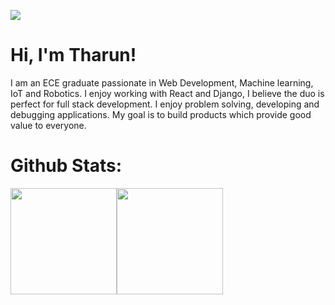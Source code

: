 ![](https://arturssmirnovs.github.io/github-profile-readme-generator/images/banner.png)

# Hi, I'm Tharun!
I am an ECE graduate passionate in Web Development, Machine learning, IoT and Robotics. I enjoy working with React and Django, I believe the duo is perfect for full stack development. I enjoy problem solving, developing and debugging applications. My goal is to build products which provide good value to everyone.



<!--
**TeslaLord/TeslaLord** is a ✨ _special_ ✨ repository because its `README.md` (this file) appears on your GitHub profile.

Here are some ideas to get you started:

- 🔭 I’m currently working on ...
- 🌱 I’m currently learning ...
- 👯 I’m looking to collaborate on ...
- 🤔 I’m looking for help with ...
- 💬 Ask me about ...
- 📫 How to reach me: ...
- 😄 Pronouns: ...
- ⚡ Fun fact: ...
-->

# Github Stats:

<img align="" height='170px' src="https://github-readme-stats.vercel.app/api?username=teslalord&show_icons=true&include_all_commits=true&line_height=21&theme=radical" /><img align="" height='170px' src="https://github-readme-stats.vercel.app/api/top-langs/?username=teslalord&layout=compact&theme=radical" />
